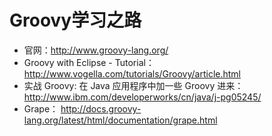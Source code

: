 # Groovy学习之路

* 官网：<http://www.groovy-lang.org/>
* Groovy with Eclipse - Tutorial： <http://www.vogella.com/tutorials/Groovy/article.html>
* 实战 Groovy: 在 Java 应用程序中加一些 Groovy 进来：<http://www.ibm.com/developerworks/cn/java/j-pg05245/>
* Grape： <http://docs.groovy-lang.org/latest/html/documentation/grape.html>
